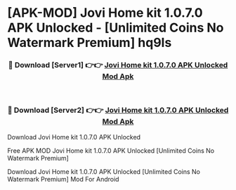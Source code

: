 # [APK-MOD] Jovi Home kit 1.0.7.0 APK Unlocked - [Unlimited Coins No Watermark Premium] hq9ls



<div align="center">
<h3>🔴 Download [Server1] 👉👉 <a href="https://momento.my/?title=Jovi_Home_kit_1.0.7.0_APK_Unlocked">Jovi Home kit 1.0.7.0 APK Unlocked Mod Apk</a></h3><br>

<h3>🔴 Download [Server2] 👉👉 <a href="https://momento.my/?title=Jovi_Home_kit_1.0.7.0_APK_Unlocked">Jovi Home kit 1.0.7.0 APK Unlocked Mod Apk</a></h3>
</div>



Download Jovi Home kit 1.0.7.0 APK Unlocked 

Free APK MOD Jovi Home kit 1.0.7.0 APK Unlocked [Unlimited Coins No Watermark Premium]

Download Jovi Home kit 1.0.7.0 APK Unlocked [Unlimited Coins No Watermark Premium] Mod For Android
